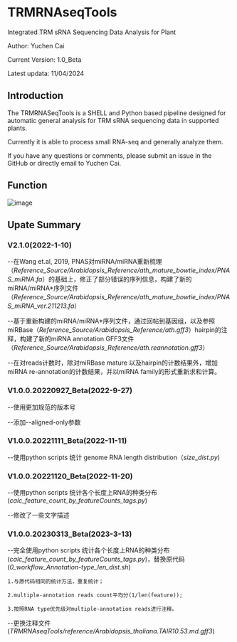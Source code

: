 # TRMRNAseqTools

Integrated TRM sRNA Sequencing Data Analysis for Plant

Author: Yuchen Cai

Current Version: 1.0_Beta

Latest updata: 11/04/2024

## Introduction

The TRMRNASeqTools is a SHELL and Python based pipeline designed for automatic general analysis for TRM sRNA sequencing data in supported plants.

Currently it is able to process small RNA-seq and generally analyze them.

If you have any questions or comments, please submit an issue in the GitHub or directly email to Yuchen Cai.

## Function
![image](https://github.com/user-attachments/assets/2dc7966c-12fa-4ef9-bf41-1ae2863acb7c)

## Upate Summary

### V2.1.0(2022-1-10)

--在Wang et.al, 2019, PNAS对miRNA/miRNA重新梳理（*Reference_Source/Arabidopsis_Reference/ath_mature_bowtie_index/PNAS_miRNA.fa*）的基础上，修正了部分错误的序列信息，构建了新的miRNA/miRNA*序列文件 （*Reference_Source/Arabidopsis_Reference/ath_mature_bowtie_index/PNAS_miRNA_ver.211213.fa*）

--基于重新构建的miRNA/miRNA*序列文件，通过回帖到基因组，以及参照miRBase（*Reference_Source/Arabidopsis_Reference/ath.gff3*）hairpin的注释，构建了新的miRNA annotation GFF3文件（*Reference_Source/Arabidopsis_Reference/ath.reannotation.gff3*）

--在对reads计数时，除对miRBase mature 以及hairpin的计数结果外，增加miRNA re-annotation的计数结果，并以miRNA family的形式重新求和计算。

### V1.0.0.20220927_Beta(2022-9-27)

--使用更加规范的版本号

--添加--aligned-only参数

### V1.0.0.20221111_Beta(2022-11-11)

--使用python scripts 统计 genome RNA length distribution（*size_dist.py*)

### V1.0.0.20221120_Beta(2022-11-20)

--使用python scripts 统计各个长度上RNA的种类分布 (*calc_feature_count_by_featureCounts_tags.py*)

--修改了一些文字描述

### V1.0.0.20230313_Beta(2023-3-13)

--完全使用python scripts 统计各个长度上RNA的种类分布 (*calc_feature_count_by_featureCounts_tags.py*)，替换原代码 (*0_workflow_Annotation-type_len_dist.sh*)

    1.与原代码相同的统计方法，重复统计；

    2.multiple-annotation reads count平均分(1/len(feature));

    3.按照RNA type优先级对multiple-annotation reads进行注释。

--更换注释文件 (*TRMRNAseqTools/reference/Arabidopsis_thaliana.TAIR10.53.md.gff3*)
